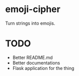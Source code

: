# emoji-cipher
Turn strings into emojis.

# TODO
* Better README.md
* Better documentations
* Flask application for the thing
